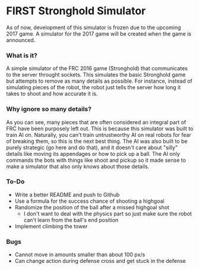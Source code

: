 # FIRST Stronghold Simulator  

As of now, development of this simulator is frozen due to the upcoming 2017 game. A simulator for the 2017 game will be created when the game is announced.
  
### What is it?  
A simple simulator of the FRC 2016 game (Stronghold) that communicates to the server throught sockets. This simulates the basic Stronghold game but attempts to remove as many details as possible. For instance, instead of simulating pieces of the robot, the robot just tells the server how long it takes to shoot and how accurate it is.  
  
### Why ignore so many details?  
As you can see, many pieces that are often considered an integral part of FRC have been purposely left out. This is because this simulator was built to train AI on. Naturally, you can't train untrustworthy AI on real robots for fear of breaking them, so this is the next best thing. The AI was also built to be purely strategic (go here and do that), and it doesn't care about "silly" details like moving its appendages or how to pick up a ball. The AI only commands the bots with things like shoot and pickup so it made sense to make a simulator that also only knows about those details.  
  
### To-Do  
 - Write a better README and push to Github  
 - Use a formula for the success chance of shooting a highgoal
 - Randomize the position of the ball after a missed highgoal shot
   - I don't want to deal with the physics part so just make sure the robot can't learn from the ball's end position
 - Implement climbing the tower

### Bugs
 - Cannot move in amounts smaller than about 100 px/s
 - Can change action during defense cross and get stuck in the defense